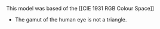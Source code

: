 This model was based of the [[CIE 1931 RGB Colour Space]]

- The gamut of the human eye is not a triangle.
